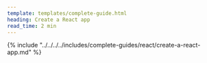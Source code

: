 ```yaml
---
template: templates/complete-guide.html
heading: Create a React app
read_time: 2 min
---
```


{% include "../../../../includes/complete-guides/react/create-a-react-app.md" %}